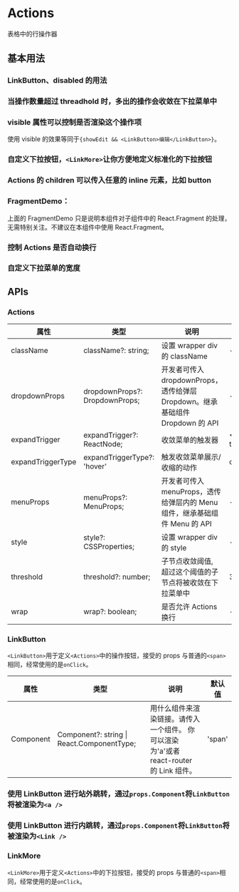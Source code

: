 # Actions

表格中的行操作器

## 基本用法

### LinkButton、disabled 的用法

<code src="./demo/basic.tsx"></code>

### 当操作数量超过 threadhold 时，多出的操作会收敛在下拉菜单中

<code src="./demo/threshold.tsx"></code>

### visible 属性可以控制是否渲染这个操作项

<code src="./demo/visible.tsx"></code>

使用 visible 的效果等同于`{showEdit && <LinkButton>编辑</LinkButton>}`。

### 自定义下拉按钮，`<LinkMore>`让你方便地定义标准化的下拉按钮

<code src="./demo/customExpandTrigger.tsx"></code>

### Actions 的 children 可以传入任意的 inline 元素，比如 button

<code src="./demo/customChildren.tsx"></code>

### FragmentDemo：

<code src="./demo/fragment.tsx"></code>

上面的 FragmentDemo 只是说明本组件对子组件中的 React.Fragment 的处理，无需特别关注。不建议在本组件中使用 React.Fragment。

### 控制 Actions 是否自动换行

<code src="./demo/wrap.tsx"></code>

### 自定义下拉菜单的宽度

<code src="./demo/customWidth.tsx"></code>

## APIs

### Actions

| 属性              | 类型                           | 说明                                                                          | 默认值              |
| ----------------- | ------------------------------ | ----------------------------------------------------------------------------- | ------------------- |
| className         | className?: string;            | 设置 wrapper div 的 className                                                 | -                   |
| dropdownProps     | dropdownProps?: DropdownProps; | 开发者可传入 dropdownProps，透传给弹层 Dropdown。继承基础组件 Dropdown 的 API | -                   |
| expandTrigger     | expandTrigger?: ReactNode;     | 收敛菜单的触发器                                                              | \<Icon type="more"> |
| expandTriggerType | expandTriggerType?: 'hover'    | 触发收敛菜单展示/收缩的动作                                                   | click               |
| menuProps         | menuProps?: MenuProps;         | 开发者可传入 menuProps，透传给弹层内的 Menu 组件，继承基础组件 Menu 的 API    | -                   |
| style             | style?: CSSProperties;         | 设置 wrapper div 的 style                                                     | -                   |
| threshold         | threshold?: number;            | 子节点收敛阈值, 超过这个阈值的子节点将被收敛在下拉菜单中                      | 3                   |
| wrap              | wrap?: boolean;                | 是否允许 Actions 换行                                                         | -                   |

### LinkButton

`<LinkButton>`用于定义`<Actions>`中的操作按钮，接受的 props 与普通的`<span>`相同，经常使用的是`onClick`。

| 属性      | 类型                                            | 说明                                                                                   | 默认值 |
| --------- | ----------------------------------------------- | -------------------------------------------------------------------------------------- | ------ |
| Component | Component?: string \| React.ComponentType<any>; | 用什么组件来渲染链接。请传入一个组件。 你可以渲染为'a'或者 react-router 的 Link 组件。 | 'span' |

### 使用 LinkButton 进行站外跳转，通过`props.Component`将`LinkButton`将被渲染为`<a />`

<code src="./demo/withHref.tsx"></code>

### 使用 LinkButton 进行内跳转，通过`props.Component`将`LinkButton`将被渲染为`<Link />`

<code src="./demo/withLink.tsx"></code>

### LinkMore

`<LinkMore>`用于定义`<Actions>`中的下拉按钮，接受的 props 与普通的`<span>`相同，经常使用的是`onClick`。
